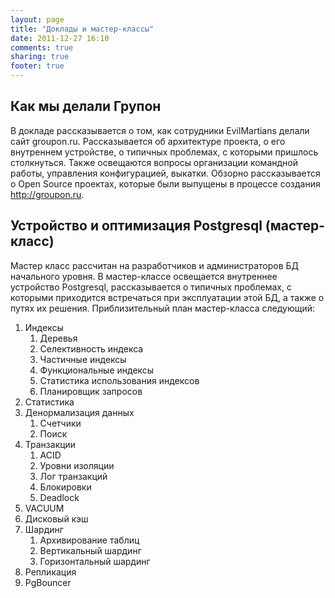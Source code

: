 ```yaml
---
layout: page
title: "Доклады и мастер-классы"
date: 2011-12-27 16:10
comments: true
sharing: true
footer: true
---
```


## Как мы делали Групон
В докладе рассказывается о том, как сотрудники EvilMartians делали сайт groupon.ru. Рассказывается об
архитектуре проекта, о его внутреннем устройстве, о типичных проблемах, с которыми пришлось столкнуться. Также 
освещаются вопросы организации командной работы, управления конфигурацией, выкатки. Обзорно рассказывается о
Open Source проектах, которые были выпущены в процессе создания http://groupon.ru.

## Устройство и оптимизация Postgresql (мастер-класс)
Мастер класс рассчитан на разработчиков и администраторов БД начального уровня. В мастер-классе освещается внутреннее
устройство Postgresql, рассказывается о типичных проблемах, с которыми приходится встречаться при эксплуатации этой БД,
а также о путях их решения. Приблизительный план мастер-класса следующий:

1. Индексы
    1. Деревья
    2. Селективность индекса
    3. Частичные индексы
    4. Функциональные индексы
    5. Статистика использования индексов
    3. Планировщик запросов
2. Статистика
3. Денормализация данных
    1. Счетчики
    2. Поиск
5. Транзакции
    1. ACID
    2. Уровни изоляции
    1. Лог транзакций
    2. Блокировки
    3. Deadlock
6. VACUUM
6. Дисковый кэш
7. Шардинг
    1. Архивирование таблиц
    2. Вертикальный шардинг
    3. Горизонтальный шардинг
8. Репликация
9. PgBouncer
